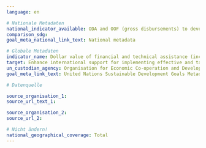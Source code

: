 ```yaml
---
language: en

# Nationale Metadaten
national_indicator_available: ODA and OOF (gross disbursements) to developing countries for capacity building and national planning (without South-South cooperations) <br> ODA and OOF (commitments) to developing countries for capacity building and national planning (without South-South cooperations)
comparison_sdg:
goal_meta_national_link_text: National metadata

# Globale Metadaten
indicator_name: Dollar value of financial and technical assistance (including through North-South, South-South and triangular cooperation) committed to developing countries
target: Enhance international support for implementing effective and targeted capacity-building in developing countries to support national plans to implement all the Sustainable Development Goals, including through North-South, South-South and triangular cooperation
un_custodian_agency: Organisation for Economic Co-operation and Development (OECD)
goal_meta_link_text: United Nations Sustainable Development Goals Metadata

# Datenquelle

source_organisation_1:
source_url_text_1:

source_organisation_2:
source_url_2:

# Nicht ändern!
national_geographical_coverage: Total
---
```

